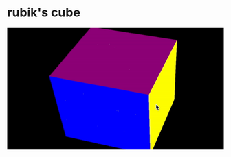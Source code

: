 # rubik's cube
![Alt Text](https://github.com/zhanggiene/rubic_cube/blob/master/ezgif.com-video-to-gif%20(2).gif)
